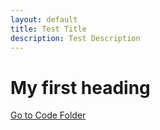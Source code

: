 ```yaml
---
layout: default
title: Test Title
description: Test Description
---
```

# My first heading

[Go to Code Folder](/code/index.md)
